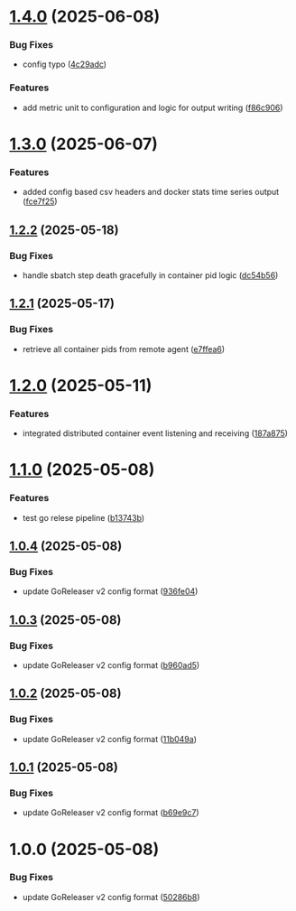 # [1.4.0](https://github.com/MA-DOS/LowLevelMonitoring/compare/v1.3.0...v1.4.0) (2025-06-08)


### Bug Fixes

* config typo ([4c29adc](https://github.com/MA-DOS/LowLevelMonitoring/commit/4c29adc19cb97c0f83b1aa734caae45a783ee5dd))


### Features

* add metric unit to configuration and logic for output writing ([f86c906](https://github.com/MA-DOS/LowLevelMonitoring/commit/f86c906adac08d5841c1336cd56ea4e1897e46b7))

# [1.3.0](https://github.com/MA-DOS/LowLevelMonitoring/compare/v1.2.2...v1.3.0) (2025-06-07)


### Features

* added config based csv headers and docker stats time series output ([fce7f25](https://github.com/MA-DOS/LowLevelMonitoring/commit/fce7f2556ed3324d43db7db55f97e31bbb5d16de))

## [1.2.2](https://github.com/MA-DOS/LowLevelMonitoring/compare/v1.2.1...v1.2.2) (2025-05-18)


### Bug Fixes

* handle sbatch step death gracefully in container pid logic ([dc54b56](https://github.com/MA-DOS/LowLevelMonitoring/commit/dc54b56d6e7b551a580124077443ea3a8078c1c3))

## [1.2.1](https://github.com/MA-DOS/LowLevelMonitoring/compare/v1.2.0...v1.2.1) (2025-05-17)


### Bug Fixes

* retrieve all container pids from remote agent ([e7ffea6](https://github.com/MA-DOS/LowLevelMonitoring/commit/e7ffea635e77e0dcfdbc7089825fe2f5e1476a0d))

# [1.2.0](https://github.com/MA-DOS/LowLevelMonitoring/compare/v1.1.0...v1.2.0) (2025-05-11)


### Features

* integrated distributed container event listening and receiving ([187a875](https://github.com/MA-DOS/LowLevelMonitoring/commit/187a8759c3667d2def04c37f2f1d2bf29cd77279))

# [1.1.0](https://github.com/MA-DOS/LowLevelMonitoring/compare/v1.0.4...v1.1.0) (2025-05-08)


### Features

* test go relese pipeline ([b13743b](https://github.com/MA-DOS/LowLevelMonitoring/commit/b13743b0fd935138a0c85c6d0a89bf24f1a4616d))

## [1.0.4](https://github.com/MA-DOS/LowLevelMonitoring/compare/v1.0.3...v1.0.4) (2025-05-08)


### Bug Fixes

* update GoReleaser v2 config format ([936fe04](https://github.com/MA-DOS/LowLevelMonitoring/commit/936fe045e4f58f5c79b2d49e2e8fe112edef224c))

## [1.0.3](https://github.com/MA-DOS/LowLevelMonitoring/compare/v1.0.2...v1.0.3) (2025-05-08)


### Bug Fixes

* update GoReleaser v2 config format ([b960ad5](https://github.com/MA-DOS/LowLevelMonitoring/commit/b960ad55375f987fdc9561c9d91846677607c207))

## [1.0.2](https://github.com/MA-DOS/LowLevelMonitoring/compare/v1.0.1...v1.0.2) (2025-05-08)


### Bug Fixes

* update GoReleaser v2 config format ([11b049a](https://github.com/MA-DOS/LowLevelMonitoring/commit/11b049a5dfe33d768c92d1c99f213880a04d21e1))

## [1.0.1](https://github.com/MA-DOS/LowLevelMonitoring/compare/v1.0.0...v1.0.1) (2025-05-08)


### Bug Fixes

* update GoReleaser v2 config format ([b69e9c7](https://github.com/MA-DOS/LowLevelMonitoring/commit/b69e9c7786f6c715cb53b09ac95a119531cef928))

# 1.0.0 (2025-05-08)


### Bug Fixes

* update GoReleaser v2 config format ([50286b8](https://github.com/MA-DOS/LowLevelMonitoring/commit/50286b823c1a18aaf50961e26751bb1b4190f243))
